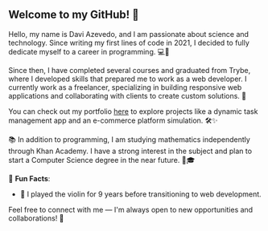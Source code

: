 ## Welcome to my GitHub! 👋

Hello, my name is Davi Azevedo, and I am passionate about science and technology. Since writing my first lines of code in 2021, I decided to fully dedicate myself to a career in programming. 💻🚀

Since then, I have completed several courses and graduated from Trybe, where I developed skills that prepared me to work as a web developer. I currently work as a freelancer, specializing in building responsive web applications and collaborating with clients to create custom solutions. 🌟

You can check out my portfolio [here](https://daviazev.vercel.app/) to explore projects like a dynamic task management app and an e-commerce platform simulation. 🛠️✨

📚 In addition to programming, I am studying mathematics independently through Khan Academy. I have a strong interest in the subject and plan to start a Computer Science degree in the near future. 🔢🎓

🌱 **Fun Facts**:  
- 🎻 I played the violin for 9 years before transitioning to web development. 

Feel free to connect with me — I'm always open to new opportunities and collaborations! 🤝
